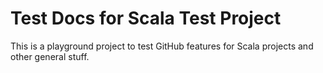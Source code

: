 # Test Docs for Scala Test Project

This is a playground project to test GitHub features for Scala projects and other general stuff.